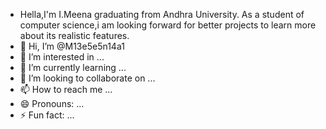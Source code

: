- Hella,I'm I.Meena graduating from Andhra University. As a student of computer science,i am looking forward for better projects to learn more about its realistic features.
- 👋 Hi, I’m @M13e5e5n14a1
- 👀 I’m interested in ...
- 🌱 I’m currently learning ...
- 💞️ I’m looking to collaborate on ...
- 📫 How to reach me ...
- 😄 Pronouns: ...
- ⚡ Fun fact: ...

<!---
M13e5e5n14a1/M13e5e5n14a1 is a ✨ special ✨ repository because its `README.md` (this file) appears on your GitHub profile.
You can click the Preview link to take a look at your changes.
--->
